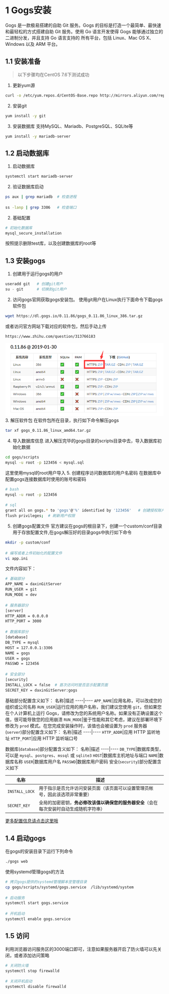# 1 Gogs安装
Gogs 是一款极易搭建的自助 Git 服务。Gogs 的目标是打造一个最简单、最快速和最轻松的方式搭建自助 Git 服务。使用 Go 语言开发使得 Gogs 能够通过独立的二进制分发，并且支持 Go 语言支持的 所有平台，包括 Linux、Mac OS X、Windows 以及 ARM 平台。
## 1.1 安装准备
> 以下步骤均在CentOS 7.6下测试成功
1. 更新yum源
```bash
curl -o /etc/yum.repos.d/CentOS-Base.repo http://mirrors.aliyun.com/repo/Centos-7.repo
```
2. 安装git
```bash
yum install -y git
```
3. 安装数据库
支持MySQL、Mariadb、PostgreSQL、SQLite等
```bash
yum install -y mariadb-server
```
## 1.2 启动数据库
1. 启动数据库
```bash
systemctl start mariadb-server
```
2. 验证数据库启动
```bash
ps aux | grep mariadb  # 检查进程

ss -lanp | grep 3306   # 检查端口
```
2. 基础配置
```bash
# 初始化数据库
mysql_secure_installation
```
按照提示删除test库，以及创建数据库的root等
## 1.3 安装gogs
1. 创建用于运行gogs的用户
```python
useradd git   # 创建git用户
su - git      # 切换到git用户
```
2. 访问gogs官网获取gogs安装包。
使用git用户在Linux执行下面命令下载gogs软件包
```bash
wget https://dl.gogs.io/0.11.86/gogs_0.11.86_linux_386.tar.gz
```
或者访问官方网站下载对应的软件包，然后手动上传
```bash
https://www.zhihu.com/question/313766183
```
![gogs](photo/gogs.png)
3. 解压软件包
在软件包所在目录，执行如下命令解压gogs
```bash
tar xf gogs_0.11.86_linux_amd64.tar.gz
```
4. 导入数据库信息
进入解压完毕的gogs目录的scripts目录中去，导入数据库初始化数据
```bash
cd gogs/scripts
mysql -u root -p 123456 < mysql.sql
```
这里使用mysql的root用户导入
5. 创建程序访问数据库的用户名密码
在数据库中配置gogs连接数据库时使用的账号和密码
```bash
# bash
mysql -u root -p 123456

# sql
grant all on gogs.* to 'gogs'@'%' identified by '123456'   # 创建授权账户gogs，密码为123456,可以登录的原地址是%（表示任意地址）
flush privileges;  # 刷新用户权限
```
5. 创建gogs配置文件
官方建议在gogs的根目录下，创建一个custom/conf目录用于存放配置文件,在gogs解压好的目录gogs中执行如下命令
```bash
mkdir -p custom/conf

# 编写或者上传初始化的配置文件
vi app.ini
```
文件内容如下：
```bash
# 基础部分
APP_NAME = daxinGitServer
RUN_USER = git
RUN_MODE = dev

# 服务器部分
[server]
HTTP_ADDR = 0.0.0.0
HTTP_PORT = 3000

# 数据库部分
[database]   
DB_TYPE = mysql
HOST = 127.0.0.1:3306
NAME = gogs
USER = gogs
PASSWD = 123456

# 安全部分
[security]
INSTALL_LOCK = false  # 首次访问时是否显示配置页面
SECRET_KEY = daxinGitServer:gogs
```
基础部分配置含义如下：
名称|描述
----|----
`APP_NAME`|应用名称，可以改成您的组织或公司名称
`RUN_USER`|运行应用的用户名称，我们建议您使用 `git`，但如果您在个人计算机上运行 Gogs，请修改为您的系统用户名称。如果没有正确设置这个值，很可能导致您的应用崩溃
`RUN_MODE`|鉴于性能和其它考虑，建议在部署环境下修改为 `prod` 模式。在您完成安装操作时，该值也会被设置为 `prod`
服务器(`server`)部分配置含义如下：
名称|描述
----|----
`HTTP_ADDR`|应用 HTTP 监听地址
`HTTP_PORT`|应用 HTTP 监听端口号

数据库(`database`)部分配置含义如下：
名称|描述
----|----
`DB_TYPE`|数据库类型，可以是 `mysql`、`postgres`、`mssql` 或 `sqlite3`
`HOST`|数据库主机地址与端口
`NAME`|数据库名称
`USER`|数据库用户名
`PASSWD`|数据库用户密码
安全(`security`)部分配置含义如下

名称|描述
----|----
`INSTALL_LOCK`|用于指示是否允许访问安装页面（该页面可以设置管理员帐号，因此该选项非常重要）
`SECRET_KEY`|全局的加密密钥，**务必修改该值以确保您的服务器安全**（会在每次安装时自动生成随机字符串）
[更多配置信息请点击这里哦](https://github.com/gogs/docs/blob/master/zh-CN/advanced/configuration_cheat_sheet.md)
## 1.4 启动gogs
在gogs的安装目录下运行下列命令
```bash
./gogs web 
```
使用systemd管理gogs的方法
```bash
# 拷贝gogs提供的systemd管理脚本至管理目录
cp gogs/scripts/systemd/gogs.service  /lib/systemd/system

# 启动服务
systemctl start gogs.service  

# 开机启动
systemctl enable gogs.service
```
## 1.5 访问
利用浏览器访问服务区的3000端口即可，注意如果服务器开启了防火墙可以先关闭，或者添加访问策略
```bash
# 关闭防火墙
systemctl stop firewalld

# 关闭开机启动
systemctl disable firewalld
```